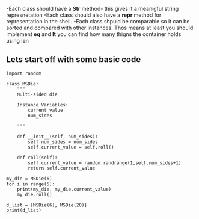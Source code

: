 -Each class should have a __Str__ method- this gives it a meanigful string represnetation
-Each class should also have a __repr__ method for representation in the shell.
-Each class shpuld be comparable so it can be sorted and compared with other instances. Thos means at least you should implement __eq__ and __lt__
you can find how many thigns the container holds using len

Lets start off with some basic code
--------------------------------------------------------
```
import random

class MSDie:
    """
    Multi-sided die

    Instance Variables:
        current_value
        num_sides

    """

    def __init__(self, num_sides):
        self.num_sides = num_sides
        self.current_value = self.roll()

    def roll(self):
        self.current_value = random.randrange(1,self.num_sides+1)
        return self.current_value

my_die = MSDie(6)
for i in range(5):
    print(my_die, my_die.current_value)
    my_die.roll()

d_list = [MSDie(6), MSDie(20)]
print(d_list)
```




